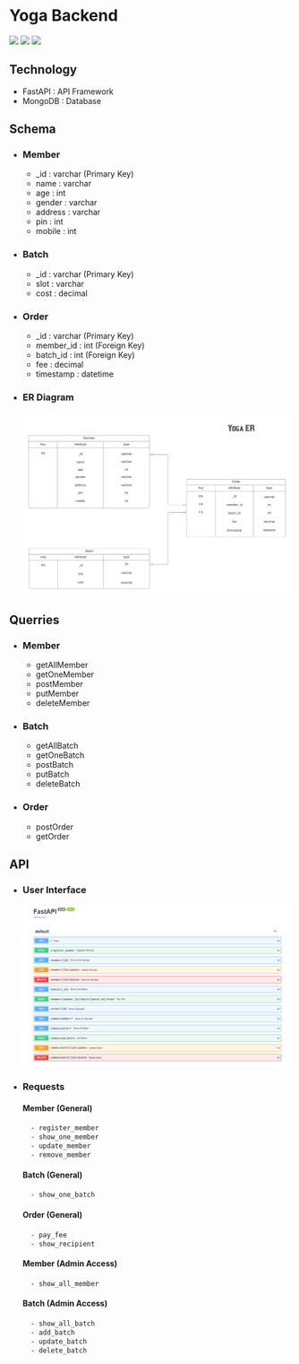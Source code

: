 # Yoga Backend

<img src ="https://img.shields.io/tokei/lines/github/srijan-singh/yoga-fullstack?label=Line%20of%20Code"> <img src ="https://img.shields.io/github/repo-size/srijan-singh/yoga-fullstack?color=orange&label=Size"> <img src="https://img.shields.io/github/directory-file-count/srijan-singh/yoga-fullstack/backend?color=purple&label=%20Backend%20File">

## Technology

- FastAPI : API Framework
- MongoDB : Database

## Schema

- ### Member

    - _id     : varchar (Primary Key)
    - name    : varchar 
    - age     : int 
    - gender  : varchar 
    - address : varchar 
    - pin     : int 
    - mobile  : int 

- ### Batch

    - _id  : varchar (Primary Key)
    - slot : varchar
    - cost : decimal 

- ### Order

    - _id       : varchar (Primary Key)
    - member_id : int (Foreign Key)
    - batch_id  : int (Foreign Key)
    - fee       : decimal
    - timestamp : datetime

- ### ER Diagram
    <img src="res/img2.png">


## Querries

- ### Member
    - getAllMember
    - getOneMember
    - postMember
    - putMember
    - deleteMember

- ### Batch
    - getAllBatch
    - getOneBatch
    - postBatch
    - putBatch
    - deleteBatch

- ### Order
    - postOrder
    - getOrder


## API

- ### User Interface
    <img src="res/img1.png">

- ### Requests

    #### Member (General)
        - register_member
        - show_one_member
        - update_member
        - remove_member

    #### Batch (General)
        - show_one_batch

    #### Order (General)
        - pay_fee
        - show_recipient

    #### Member (Admin Access)
        - show_all_member

    #### Batch (Admin Access)
        - show_all_batch
        - add_batch
        - update_batch
        - delete_batch



